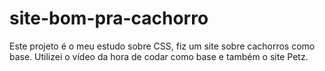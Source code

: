 # site-bom-pra-cachorro
Este projeto é o meu estudo sobre CSS, fiz um site sobre cachorros como base.
Utilizei o vídeo da hora de codar como base e também o site Petz.
